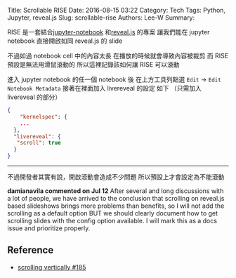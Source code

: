 Title: Scrollable RISE
Date: 2016-08-15 03:22
Category: Tech
Tags: Python, Jupyter, reveal.js
Slug: scrollable-rise
Authors: Lee-W
Summary:

RISE 是一套結合[jupyter-notebook](http://jupyter.org) 和[reveal.js](http://lab.hakim.se/reveal-js/#/) 的專案
讓我們能在 jupyter notebook 直接開啟如同 reveal.js 的 slide

<!--more-->

不過如過 notebook cell 中的內容太長
在播放的時候就會導致內容被裁剪
而 RISE 預設是無法用滑鼠滾動的
所以這裡記錄該如何讓 RISE 可以滾動

進入 jupyter notebook 的任一個 notebook 後
在上方工具列點選 `Edit` → `Edit Notebook Metadata`
接著在裡面加入 livereveal 的設定
如下 （只需加入 livereveal 的部分）

```json
{
	"kernelspec": {
  	...
  },
  "livereveal": {
   "scroll": true
  }
}
```

---
不過開發者其實有說，開啟滾動會造成不少問題
所以預設上才會設定為不能滾動

**damianavila commented on Jul 12**
After several and long discussions with a lot of people, we have arrived to the conclusion that scrolling on reveal.js based slideshows brings more problems than benefits, so I will not add the scrolling as a default option BUT we should clearly document how to get scrolling slides with the config option available. I will mark this as a docs issue and prioritize properly.

## Reference

* [scrolling vertically #185](https://github.com/damianavila/RISE/issues/185)
